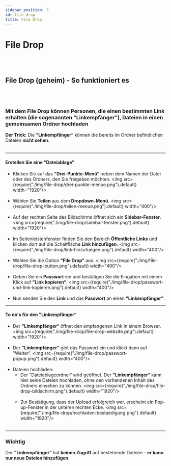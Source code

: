 ```yaml
---
sidebar_position: 3
id: file-drop
title: File Drop
---
```


# File Drop
<br/><br/>

## File Drop (geheim) - So funktioniert es
<br/><br/>

### Mit dem **File Drop** können Personen, die einen bestimmten Link erhalten (die sogenannten **"Linkempfänger"**), Dateien in einen gemeinsamen Ordner hochladen
**Der Trick:** Die **"Linkempfänger“** können die bereits im Ordner befindlichen Dateien **nicht sehen**.
<br/><br/>

---

#### Erstellen Sie eine **"Dateiablage"**
- Klicken Sie auf das **"Drei-Punkte-Menü“** neben dem Namen der Datei oder des Ordners, den Sie freigeben möchten.
<img src={require("./img/file-drop/drei-punkte-menue.png").default} width="1920"/> 
<br/><br/>
- Wählen Sie **Teilen** aus dem **Dropdown-Menü**.
<img src={require("./img/file-drop/teilen-menue.png").default} width="400"/> 
<br/><br/>
- Auf der rechten Seite des Bildschirms öffnet sich ein **Sidebar-Fenster**.
<img src={require("./img/file-drop/sidebar-fenster.png").default} width="1920"/> 
<br/><br/>
- Im Seitenleistenfenster finden Sie den Bereich **Öffentliche Links** und klicken dort auf die Schaltfläche **Link hinzufügen**.
<img src={require("./img/file-drop/link-hinzufuegen.png").default} width="400"/> 
<br/><br/>
- Wählen Sie die Option **"File Drop“** aus.
<img src={require("./img/file-drop/file-drop-button.png").default} width="400"/> 
<br/><br/>
- Geben Sie ein **Passwort** ein und bestätigen Sie die Eingaben mit einem Klick auf **"Link kopieren“**.
<img src={require("./img/file-drop/passwort-und-link-kopieren.png").default} width="400"/> 
<br/><br/>
- Nun senden Sie den **Link** und das **Passwort** an einen **"Linkempfänger"**.

---

#### To do's für den **"Linkempfänger“**
- Der **"Linkempfänger“** öffnet den empfangenen Link in einem Browser.
<img src={require("./img/file-drop/file-drop-website.png").default} width="1920"/>
<br/><br/>
- Der **"Linkempfänger"** gibt das Passwort ein und klickt dann auf "Weiter“.
<img src={require("./img/file-drop/passwort-popup.png").default} width="400"/>
<br/><br/>
- Dateien hochladen:<br/>
    - Der "Dateiablageordner“ wird geöffnet. Der **"Linkempfänger“** kann hier seine Dateien hochladen, ohne den vorhandenen Inhalt des Ordners einsehen zu können.
    <img src={require("./img/file-drop/file-drop-bildschirm.png").default} width="1920"/>
    <br/><br/>
    - Zur Bestätigung, dass der Upload erfolgreich war, erscheint ein Pop-up-Fenster in der unteren rechten Ecke.
    <img src={require("./img/file-drop/hochladen-bestaedigung.png").default} width="1920"/>
    <br/><br/>

---

### Wichtig
Der **"Linkempfänger“** hat **keinen Zugriff** auf bestehende Dateien - **er kann nur neue Dateien hinzufügen**.